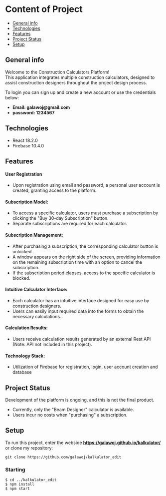 # Content of Project
* [General info](#general-info)
* [Technologies](#technologies)
* [Features](#features)
* [Project Status](#project-status)
* [Setup](#setup)



## General info
Welcome to the Construction Calculators Platform!<br> This application integrates multiple construction calculators, designed to assist construction designers throughout the project design process.

To login you can sign up and create a new account or use the credentials below:

<ul>
    <li><b>Email: galawoj@gmail.com</b></li>
    <li><b>password: 1234567</b></li>
</ul>

## Technologies
<ul>
<li>React 18.2.0</li>
<li>Firebase 10.4.0</li>
</ul>

## Features

#### User Registration

<ul>
<li>
Upon registration using email and password, a personal user account is created, granting access to the platform. 
</li>
</ul>

#### Subscription Model:
<ul>
<li>To access a specific calculator, users must purchase a subscription by clicking the "Buy 30-day Subscription" button.</li>
<li>Separate subscriptions are required for each calculator.</li>
</ul>

#### Subscription Management:

<ul>
<li>After purchasing a subscription, the corresponding calculator button is unlocked.</li>
<li>A window appears on the right side of the screen, providing information on the remaining subscription time with an option to cancel the subscription.</li>
<li>If the subscription period elapses, access to the specific calculator is blocked.</li>
</ul>

#### Intuitive Calculator Interface:

<ul>
    <li>Each calculator has an intuitive interface designed for easy use by construction designers.</li>
    <li>Users can easily input required data into the forms to obtain the necessary calculations.</li>
</ul>

#### Calculation Results:

<ul>
    <li>Users receive calculation results generated by an external Rest API (Note: API not included in this project).</li>
   
</ul>

#### Technology Stack:

<ul>
<li>Utilization of Firebase for registration, login, user account creation and database</li>
</ul>

## Project Status

Development of the platform is ongoing, and this is not the final product. 
<ul>
<li>Currently, only the "Beam Designer" calculator is available.</li>
<li>Users incur no costs when "purchasing" a subscription.</li>
</ul>

## Setup

To run this project, enter the webside <b>https://galawoj.github.io/kalkulator/</b> or clone my repository:

```
git clone https://github.com/galawoj/kalkulator_edit
```


### Starting

```
$ cd ../kalkulator_edit
$ npm install
$ npm start
```